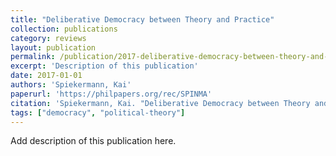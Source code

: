 ```yaml
---
title: "Deliberative Democracy between Theory and Practice"
collection: publications
category: reviews
layout: publication
permalink: /publication/2017-deliberative-democracy-between-theory-and-practice
excerpt: 'Description of this publication'
date: 2017-01-01
authors: 'Spiekermann, Kai'
paperurl: 'https://philpapers.org/rec/SPINMA'
citation: 'Spiekermann, Kai. "Deliberative Democracy between Theory and Practice."  (2017).'
tags: ["democracy", "political-theory"]
---
```


Add description of this publication here.